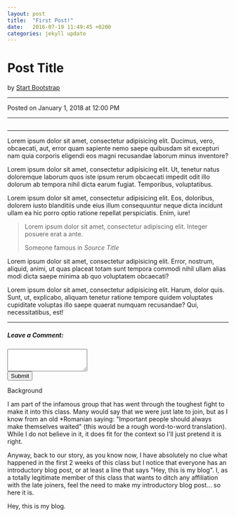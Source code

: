 ```yaml
---
layout: post
title:  "First Post!"
date:   2016-07-19 11:49:45 +0200
categories: jekyll update
---
```





<!-- Page Content -->
<div class="container">
    <div class="row">
        <!-- Post Content Column -->
        <div class="col-lg-8">
            <!-- Title -->
            <h1 class="mt-4">Post Title</h1>
            <!-- Author -->
            <p class="lead">
            by
            <a href="#">Start Bootstrap</a>
            </p>
            <hr>
            <!-- Date/Time -->
            <p>Posted on January 1, 2018 at 12:00 PM</p>
            <hr>
            <!-- Preview Image -->
            <img class="img-fluid rounded" src="http://placehold.it/900x300" alt="">
            <hr>
            <!-- Post Content -->
            <p class="lead">Lorem ipsum dolor sit amet, consectetur adipisicing elit. Ducimus, vero, obcaecati, aut, error quam sapiente nemo saepe quibusdam sit excepturi nam quia corporis eligendi eos magni recusandae laborum minus inventore?</p>
            <p>Lorem ipsum dolor sit amet, consectetur adipisicing elit. Ut, tenetur natus doloremque laborum quos iste ipsum rerum obcaecati impedit odit illo dolorum ab tempora nihil dicta earum fugiat. Temporibus, voluptatibus.</p>
            <p>Lorem ipsum dolor sit amet, consectetur adipisicing elit. Eos, doloribus, dolorem iusto blanditiis unde eius illum consequuntur neque dicta incidunt ullam ea hic porro optio ratione repellat perspiciatis. Enim, iure!</p>
            <blockquote class="blockquote">
            <p class="mb-0">Lorem ipsum dolor sit amet, consectetur adipiscing elit. Integer posuere erat a ante.</p>
            <footer class="blockquote-footer">Someone famous in
                <cite title="Source Title">Source Title</cite>
            </footer>
            </blockquote>
            <p>Lorem ipsum dolor sit amet, consectetur adipisicing elit. Error, nostrum, aliquid, animi, ut quas placeat totam sunt tempora commodi nihil ullam alias modi dicta saepe minima ab quo voluptatem obcaecati?</p>
            <p>Lorem ipsum dolor sit amet, consectetur adipisicing elit. Harum, dolor quis. Sunt, ut, explicabo, aliquam tenetur ratione tempore quidem voluptates cupiditate voluptas illo saepe quaerat numquam recusandae? Qui, necessitatibus, est!</p>
            <hr>
            <!-- Comments Form -->
            <div class="card my-4">
            <h5 class="card-header">Leave a Comment:</h5>
            <div class="card-body">
                <form>
                <div class="form-group">
                    <textarea class="form-control" rows="3"></textarea>
                </div>
                <button type="submit" class="btn btn-primary">Submit</button>
                </form>
            </div>
            </div>
        </div>
    </div>
    <!-- /.row -->
</div>
<!-- /.container -->









Background

I am part of the infamous group that has went through the toughest fight to make it into this class. Many would say that we were just late to join, but as I know from an old *Romanian saying: "Important people should always make themselves waited" (this would be a rough word-to-word translation). While I do not believe in it, it does fit for the context so I'll just pretend it is right.

Anyway, back to our story, as you know now, I have absolutely no clue what happened in the first 2 weeks of this class but I notice that everyone has an introductory blog post, or at least a line that says "Hey, this is my blog". I, as a totally legitimate member of this class that wants to ditch any affiliation with the late joiners, feel the need to make my introductory blog post... so here it is.


Hey, this is my blog.